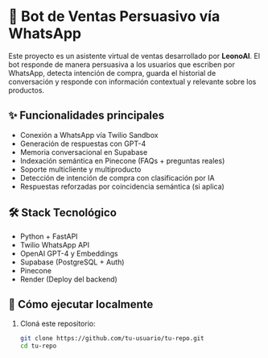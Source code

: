 # 🧠 Bot de Ventas Persuasivo vía WhatsApp

Este proyecto es un asistente virtual de ventas desarrollado por **LeonoAI**. El bot responde de manera persuasiva a los usuarios que escriben por WhatsApp, detecta intención de compra, guarda el historial de conversación y responde con información contextual y relevante sobre los productos.

## ✨ Funcionalidades principales

- Conexión a WhatsApp vía Twilio Sandbox
- Generación de respuestas con GPT-4
- Memoria conversacional en Supabase
- Indexación semántica en Pinecone (FAQs + preguntas reales)
- Soporte multicliente y multiproducto
- Detección de intención de compra con clasificación por IA
- Respuestas reforzadas por coincidencia semántica (si aplica)

## 🛠️ Stack Tecnológico

- Python + FastAPI
- Twilio WhatsApp API
- OpenAI GPT-4 y Embeddings
- Supabase (PostgreSQL + Auth)
- Pinecone
- Render (Deploy del backend)

## 🚀 Cómo ejecutar localmente

1. Cloná este repositorio:
   ```bash
   git clone https://github.com/tu-usuario/tu-repo.git
   cd tu-repo

